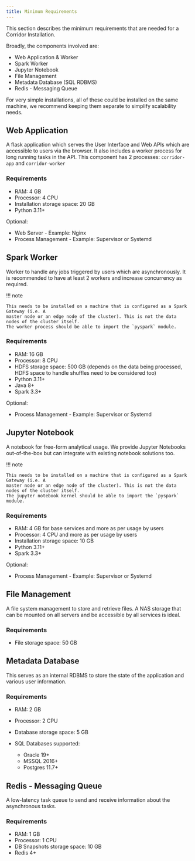 ```yaml
---
title: Minimum Requirements
---
```


This section describes the minimum requirements that are needed for a Corridor Installation.

Broadly, the components involved are:

- Web Application & Worker
- Spark Worker
- Jupyter Notebook
- File Management
- Metadata Database (SQL RDBMS)
- Redis - Messaging Queue

For very simple installations, all of these could be installed on the same machine, we recommend
keeping them separate to simplify scalability needs.

## Web Application

A flask application which serves the User Interface and Web APIs which are accessible to users via the browser.
It also includes a worker process for long running tasks in the API.
This component has 2 processes: `corridor-app` and `corridor-worker`

### Requirements

- RAM: 4 GB
- Processor: 4 CPU
- Installation storage space: 20 GB
- Python 3.11+

Optional:

- Web Server - Example: Nginx
- Process Management - Example: Supervisor or Systemd

## Spark Worker

Worker to handle any jobs triggered by users which are asynchronously.
It is recommended to have at least 2 workers and increase concurrency as required.

!!! note

    This needs to be installed on a machine that is configured as a Spark Gateway (i.e. A
    master node or an edge node of the cluster). This is not the data nodes of the cluster itself.
    The worker process should be able to import the `pyspark` module.

### Requirements

- RAM: 16 GB
- Processor: 8 CPU
- HDFS storage space: 500 GB (depends on the data being processed, HDFS space to handle shuffles need to be considered too)
- Python 3.11+
- Java 8+
- Spark 3.3+

Optional:

- Process Management - Example: Supervisor or Systemd

## Jupyter Notebook

A notebook for free-form analytical usage. We provide Jupyter Notebooks out-of-the-box but can integrate with existing notebook solutions too.

!!! note

    This needs to be installed on a machine that is configured as a Spark Gateway (i.e. A
    master node or an edge node of the cluster). This is not the data nodes of the cluster itself.
    The jupyter notebook kernel should be able to import the `pyspark` module.

### Requirements

- RAM: 4 GB for base services and more as per usage by users
- Processor: 4 CPU and more as per usage by users
- Installation storage space: 10 GB
- Python 3.11+
- Spark 3.3+

Optional:

- Process Management - Example: Supervisor or Systemd

## File Management

A file system management to store and retrieve files. A NAS storage that can be mounted on all servers and be accessible by all services is ideal.

### Requirements

- File storage space: 50 GB

## Metadata Database

This serves as an internal RDBMS to store the state of the application and various user information.

### Requirements

- RAM: 2 GB
- Processor: 2 CPU
- Database storage space: 5 GB

- SQL Databases supported:

    - Oracle 19+
    - MSSQL 2016+
    - Postgres 11.7+

## Redis - Messaging Queue

A low-latency task queue to send and receive information about the asynchronous tasks.

### Requirements

- RAM: 1 GB
- Processor: 1 CPU
- DB Snapshots storage space: 10 GB
- Redis 4+
